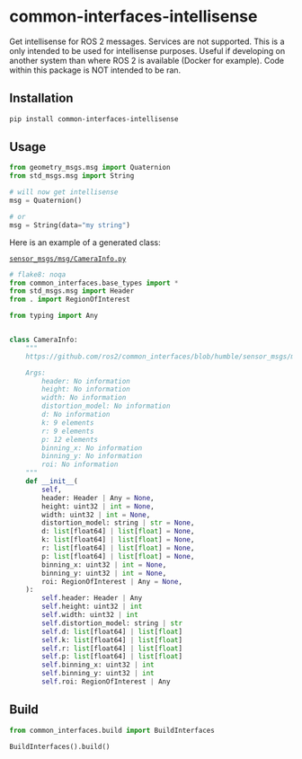 # common-interfaces-intellisense
Get intellisense for ROS 2 messages. Services are not supported. 
This is a only intended to be used for intellisense purposes.
Useful if developing on another system than where ROS 2 is available (Docker for example).
Code within this package is NOT intended to be ran.

## Installation
```bash
pip install common-interfaces-intellisense
```

## Usage
```python
from geometry_msgs.msg import Quaternion
from std_msgs.msg import String

# will now get intellisense
msg = Quaternion()

# or
msg = String(data="my string")
```

Here is an example of a generated class:

[`sensor_msgs/msg/CameraInfo.py`](/src/sensor_msgs/msg/CameraInfo.py)

```python
# flake8: noqa
from common_interfaces.base_types import *
from std_msgs.msg import Header
from . import RegionOfInterest

from typing import Any


class CameraInfo:
    """
    https://github.com/ros2/common_interfaces/blob/humble/sensor_msgs/msg/CameraInfo.msg

    Args:
        header: No information
        height: No information
        width: No information
        distortion_model: No information
        d: No information
        k: 9 elements
        r: 9 elements
        p: 12 elements
        binning_x: No information
        binning_y: No information
        roi: No information
    """
    def __init__(
        self,
        header: Header | Any = None,
        height: uint32 | int = None,
        width: uint32 | int = None,
        distortion_model: string | str = None,
        d: list[float64] | list[float] = None,
        k: list[float64] | list[float] = None,
        r: list[float64] | list[float] = None,
        p: list[float64] | list[float] = None,
        binning_x: uint32 | int = None,
        binning_y: uint32 | int = None,
        roi: RegionOfInterest | Any = None,
    ):
        self.header: Header | Any
        self.height: uint32 | int
        self.width: uint32 | int
        self.distortion_model: string | str
        self.d: list[float64] | list[float]
        self.k: list[float64] | list[float]
        self.r: list[float64] | list[float]
        self.p: list[float64] | list[float]
        self.binning_x: uint32 | int
        self.binning_y: uint32 | int
        self.roi: RegionOfInterest | Any

```

## Build
```python
from common_interfaces.build import BuildInterfaces

BuildInterfaces().build()
```
